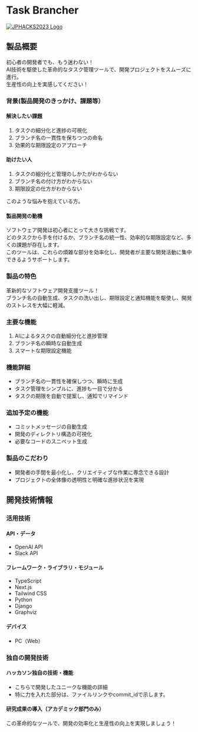 # Task Brancher

[![JPHACKS2023 Logo](https://jphacks.com/wp-content/uploads/2023/07/JPHACKS2023_ogp.png)](https://www.youtube.com/watch?v=yYRQEdfGjEg)

## 製品概要
初心者の開発者でも、もう迷わない！  
AI技術を駆使した革命的なタスク管理ツールで、開発プロジェクトをスムーズに進行。  
生産性の向上を実感してください！


### 背景(製品開発のきっかけ、課題等）

#### 解決したい課題
1. タスクの細分化と進捗の可視化
2. ブランチ名の一貫性を保ちつつの命名
3. 効果的な期限設定のアプローチ

#### 助けたい人
1. タスクの細分化と管理のしかたがわからない
2. ブランチ名の付け方がわからない
3. 期限設定の仕方がわからない
   
このような悩みを抱えている方。


#### 製品開発の動機
ソフトウェア開発は初心者にとって大きな挑戦です。  
どのタスクから手を付けるか、ブランチ名の統一性、効率的な期限設定など、多くの課題が存在します。  
このツールは、これらの煩雑な部分を効率化し、開発者が主要な開発活動に集中できるようサポートします。


### 製品の特色
革新的なソフトウェア開発支援ツール！  
ブランチ名の自動生成、タスクの洗い出し、期限設定と通知機能を駆使し、開発のストレスを大幅に軽減。


### 主要な機能
1. AIによるタスクの自動細分化と進捗管理
2. ブランチ名の瞬時な自動生成
3. スマートな期限設定機能


### 機能詳細
- ブランチ名の一貫性を確保しつつ、瞬時に生成
- タスク管理をシンプルに、進捗も一目で分かる
- タスクの期限を自動で提案し、通知でリマインド


### 追加予定の機能
- コミットメッセージの自動生成
- 開発のディレクトリ構造の可視化
- 必要なコードのスニペット生成


### 製品のこだわり
- 開発者の手間を最小化し、クリエイティブな作業に専念できる設計
- プロジェクトの全体像の透明性と明確な進捗状況を実現



## 開発技術情報

### 活用技術
#### API・データ
* OpenAI API
* Slack API

#### フレームワーク・ライブラリ・モジュール
* TypeScript
* Next.js
* Tailwind CSS
* Python
* Django
* Graphviz

#### デバイス
* PC（Web）


### 独自の開発技術
#### ハッカソン独自の技術・機能
* こちらで開発したユニークな機能の詳細
* 特に力を入れた部分は、ファイルリンクやcommit_idで示します。

#### 研究成果の導入（アカデミック部門のみ）

この革命的なツールで、開発の効率化と生産性の向上を実現しましょう！
